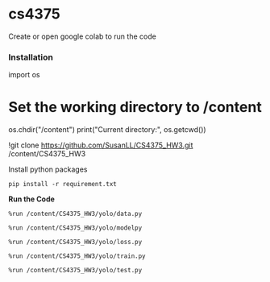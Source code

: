 # cs4375

Create or open google colab to run the code

### Installation
import os
# Set the working directory to /content
os.chdir("/content")
print("Current directory:", os.getcwd())

!git clone https://github.com/SusanLL/CS4375_HW3.git /content/CS4375_HW3

Install python packages
   ```Shell
   pip install -r requirement.txt
   ```
**Run the Code**
```Shell
%run /content/CS4375_HW3/yolo/data.py

%run /content/CS4375_HW3/yolo/modelpy

%run /content/CS4375_HW3/yolo/loss.py

%run /content/CS4375_HW3/yolo/train.py

%run /content/CS4375_HW3/yolo/test.py
```
